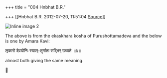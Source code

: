 +++
title = "004 Hnbhat B.R."

+++
[[Hnbhat B.R.	2012-07-20, 11:51:04 [Source](https://groups.google.com/g/bvparishat/c/XnrqzlQ0wBU)]]



![Inline image 2](https://groups.google.com/group/bvparishat/attach/9283846e0a0b02e8/image.png?part=0.1)  
  
The above is from the ekaskhara kosha of Purushottamadeva and the below is one by Amara Kavi:

  

ऌकारो देवयोनिः स्याल्-ॡर्माता सद्भिर् उच्यते ॥३॥  
  
almost both giving the same meaning.



